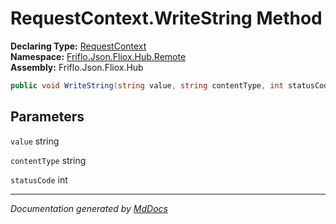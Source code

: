 ﻿<!--  
  <auto-generated>   
    The contents of this file were generated by a tool.  
    Changes to this file may be list if the file is regenerated  
  </auto-generated>   
-->

# RequestContext.WriteString Method

**Declaring Type:** [RequestContext](../index.md)  
**Namespace:** [Friflo.Json.Fliox.Hub.Remote](../../index.md)  
**Assembly:** Friflo.Json.Fliox.Hub

```csharp
public void WriteString(string value, string contentType, int statusCode);
```

## Parameters

`value`  string

`contentType`  string

`statusCode`  int

___

*Documentation generated by [MdDocs](https://github.com/ap0llo/mddocs)*
